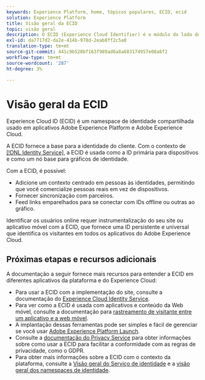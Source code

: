 ```yaml
---
keywords: Experience Platform, home, tópicos populares, ECID, ecid
solution: Experience Platform
title: Visão geral da ECID
topic: visão geral
description: O ECID (Experience Cloud Identifier) é o módulo do lado do cliente que fornece acesso ao gerenciamento de identidade, atendendo a três funções principais.
exl-id: da7717d2-da2e-414b-978d-2eab8ff2c5a0
translation-type: tm+mt
source-git-commit: 441c9b520bf163f989ad6a8a683174957e08a6f2
workflow-type: tm+mt
source-wordcount: '287'
ht-degree: 3%

---
```


# Visão geral da ECID

Experience Cloud ID (ECID) é um namespace de identidade compartilhada usado em aplicativos Adobe Experience Platform e Adobe Experience Cloud.

A ECID fornece a base para a identidade do cliente. Com o contexto de [[!DNL Identity Service]](./home.md), a ECID é usada como a ID primária para dispositivos e como um nó base para gráficos de identidade.

Com a ECID, é possível:

* Adicione um contexto centrado em pessoas às identidades, permitindo que você comercialize pessoas reais em vez de dispositivos.
* Fornecer sincronização com parceiros.
* Feed links emparelhados para se conectar com IDs offline ou outras ao gráfico.

Identificar os usuários online requer instrumentalização do seu site ou aplicativo móvel com a ECID, que fornece uma ID persistente e universal que identifica os visitantes em todos os aplicativos do Adobe Experience Cloud.

## Próximas etapas e recursos adicionais

A documentação a seguir fornece mais recursos para entender a ECID em diferentes aplicativos da plataforma e do Experience Cloud:

* Para usar a ECID com a implementação do site, consulte a documentação do [Experience Cloud Identity Service](https://experienceleague.adobe.com/docs/id-service/using/home.html?lang=en).
* Para ver como a ECID é usada com aplicativos e conteúdo da Web móvel, consulte a documentação para [rastreamento de visitante entre um aplicativo e a web móvel](https://experienceleague.adobe.com/docs/mobile-services/ios/sdk-reference-ios/hybrid-app.html?lang=en#sdk-reference-ios).
* A implantação dessas ferramentas pode ser simples e fácil de gerenciar se você usar [Adobe Experience Platform Launch](https://experienceleague.adobe.com/docs/launch/using/home.html?lang=en).
* Consulte a [documentação do Privacy Service](../privacy-service/identity-data.md) para obter informações sobre como usar a ECID para facilitar a conformidade com as regras de privacidade, como o GDPR.
* Para obter mais informações sobre a ECID com o contexto da plataforma, consulte a [Visão geral do Serviço de identidade](./home.md) e a [visão geral dos namespaces de identidade](./namespaces.md).